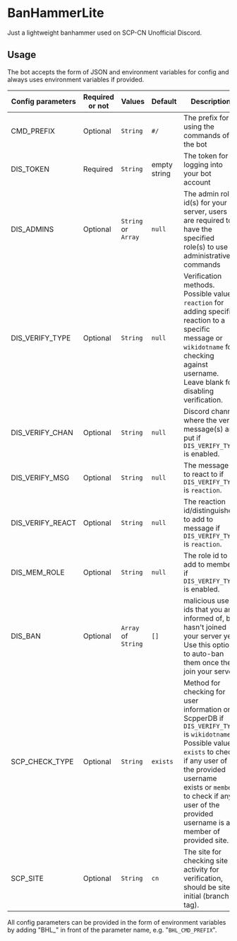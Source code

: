 # BanHammerLite
 Just a lightweight banhammer used on SCP-CN Unofficial Discord.


## Usage
 The bot accepts the form of JSON and environment variables for config and always uses environment variables if provided.

| Config parameters | Required or not | Values | Default | Description |
| ---- | ---- | ---- | ---- | ---- |
| CMD_PREFIX | Optional | <code>String</code> | <code>#/</code> | The prefix for using the commands of the bot |
| DIS_TOKEN | Required | <code>String</code> | empty string | The token for logging into your bot account |
| DIS_ADMINS | Optional | <code>String</code> or <code>Array</code> | <code>null</code> | The admin role id(s) for your server, users are required to have the specified role(s) to use administrative commands |
| DIS_VERIFY_TYPE | Optional | <code>String</code> | <code>null</code> | Verification methods. Possible values: <code>reaction</code> for adding specific reaction to a specific message or <code>wikidotname</code> for checking against username. Leave blank for disabling verification. |
| DIS_VERIFY_CHAN | Optional | <code>String</code> | <code>null</code> | Discord channel where the verify message(s) are put if <code>DIS_VERIFY_TYPE</code> is enabled. |
| DIS_VERIFY_MSG | Optional | <code>String</code> | <code>null</code> | The message id to react to if <code>DIS_VERIFY_TYPE</code> is <code>reaction</code>. |
| DIS_VERIFY_REACT | Optional | <code>String</code> | <code>null</code> | The reaction id/distinguisher to add to message if <code>DIS_VERIFY_TYPE</code> is <code>reaction</code>. |
| DIS_MEM_ROLE | Optional | <code>String</code> | <code>null</code> | The role id to add to member if <code>DIS_VERIFY_TYPE</code> is enabled. |
| DIS_BAN | Optional | <code>Array</code> of <code>String</code> | <code>[]</code> | malicious user ids that you are informed of, but hasn't joined your server yet. Use this option to auto-ban them once they join your server. |
| SCP_CHECK_TYPE | Optional | <code>String</code> | <code>exists</code> | Method for checking for user information on ScpperDB if <code>DIS_VERIFY_TYPE</code> is <code>wikidotname</code>. Possible values: <code>exists</code> to check if any user of the provided username exists or <code>member</code> to check if any user of the provided username is a member of provided site. |
| SCP_SITE | Optional | <code>String</code> | <code>cn</code> | The site for checking site activity for verification, should be site initial (branch tag). |

All config parameters can be provided in the form of environment variables by adding "BHL_" in front of the parameter name, e.g. "<code>BHL_CMD_PREFIX</code>".
